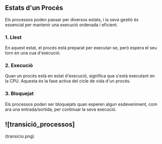 ## Estats d'un Procés

Els processos poden passar per diversos estats, i la seva gestió és essencial per mantenir una execució ordenada i eficient.

### 1. Llest
En aquest estat, el procés està preparat per executar-se, però espera el seu torn en una cua d'execució.

### 2. Execució
Quan un procés està en estat d'execució, significa que s'està executant en la CPU. Aquesta és la fase activa del cicle de vida d'un procés.

### 3. Bloquejat
Els processos poden ser bloquejats quan esperen algun esdeveniment, com ara una entrada/sortida, per continuar la seva execució.

## ![transició_processos]
(transicio.png)